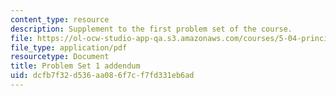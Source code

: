 ```yaml
---
content_type: resource
description: Supplement to the first problem set of the course.
file: https://ol-ocw-studio-app-qa.s3.amazonaws.com/courses/5-04-principles-of-inorganic-chemistry-ii-fall-2008/dcfb7f32d536aa086f7cf7fd331eb6ad_5_04_f08_ps1_pt2.pdf
file_type: application/pdf
resourcetype: Document
title: Problem Set 1 addendum
uid: dcfb7f32-d536-aa08-6f7c-f7fd331eb6ad
---
```

